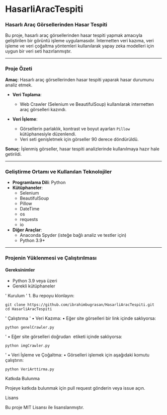 # HasarliAracTespiti

### Hasarlı Araç Görsellerinden Hasar Tespiti

Bu proje, hasarlı araç görsellerinden hasar tespiti yapmak amacıyla geliştirilen bir görüntü işleme uygulamasıdır. İnternetten veri kazıma, veri işleme ve veri çoğaltma yöntemleri kullanılarak yapay zeka modelleri için uygun bir veri seti hazırlanmıştır.

---

###  Proje Özeti

**Amaç**: Hasarlı araç görsellerinden hasar tespiti yaparak hasar durumunu analiz etmek.

- **Veri Toplama**:
  - Web Crawler (Selenium ve BeautifulSoup) kullanılarak internetten araç görselleri kazındı.

- **Veri İşleme**:
  - Görsellerin parlaklık, kontrast ve boyut ayarları `Pillow` kütüphanesiyle düzenlendi.
  - Veri seti genişletmek için görseller 90 derece döndürüldü.

**Sonuç**: İşlenmiş görseller, hasar tespiti analizlerinde kullanılmaya hazır hale getirildi.

---

###  Geliştirme Ortamı ve Kullanılan Teknolojiler

- **Programlama Dili**: Python
- **Kütüphaneler**:
  - Selenium
  - BeautifulSoup
  - Pillow
  - DateTime
  - os
  - requests
  - io
- **Diğer Araçlar**:
  - Anaconda Spyder (isteğe bağlı analiz ve testler için)
  - Python 3.9+

---

###  Projenin Yüklenmesi ve Çalıştırılması

#### Gereksinimler

- Python 3.9 veya üzeri
- Gerekli kütüphaneler
  
'
  Kurulum
'
	1.	Bu repoyu klonlayın:
 
 	git clone https://github.com/ibrahimbugrasan/HasarliAracTespiti.git
	cd HasarliAracTespiti
'
 	Çalıştırma
'
	•	Veri Kazıma:
	•	Eğer site görselleri bir link içinde saklıyorsa:
 	
  	python genelCrawler.py
'
   	•	Eğer site görselleri doğrudan <img> etiketi içinde saklıyorsa:
    
   	python imgCrawler.py
'
    	•	Veri İşleme ve Çoğaltma:
	•	Görselleri işlemek için aşağıdaki komutu çalıştırın:

  	python VeriArttirma.py

Katkıda Bulunma

Projeye katkıda bulunmak için pull request gönderin veya issue açın.

Lisans

Bu proje MIT Lisansı ile lisanslanmıştır.

